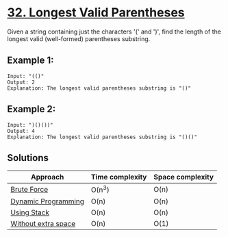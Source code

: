 # [32. Longest Valid Parentheses](https://leetcode.com/problems/longest-valid-parentheses/)

Given a string containing just the characters '(' and ')', find the length of the longest valid (well-formed) parentheses substring.

## Example 1:

```
Input: "(()"
Output: 2
Explanation: The longest valid parentheses substring is "()"
```

## Example 2:

```
Input: ")()())"
Output: 4
Explanation: The longest valid parentheses substring is "()()"
```

## Solutions

|   Approach  | Time complexity | Space complexity |
|-------------|-----------------|------------------|
| [Brute Force](solution1.md) | O(n<sup>3</sup>) | O(n) |
| [Dynamic Programming](solution2.md) | O(n) | O(n) |
| [Using Stack](solution3.md) | O(n) | O(n) |
| [Without extra space](solution4.md) | O(n) | O(1) |